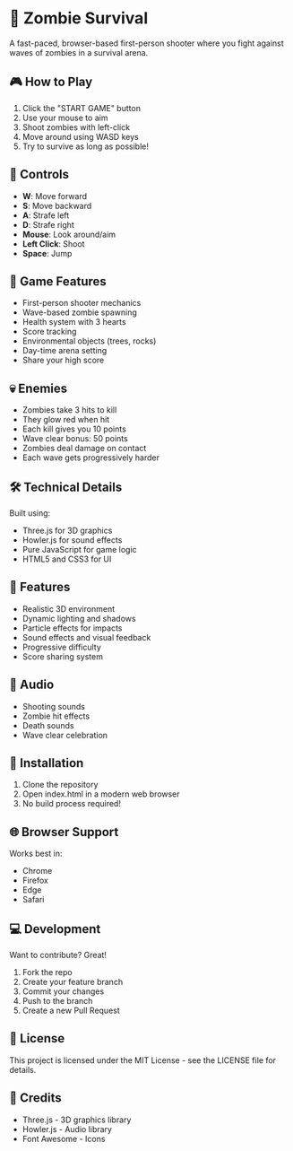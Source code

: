 # 🧟 Zombie Survival

A fast-paced, browser-based first-person shooter where you fight against waves of zombies in a survival arena.

## 🎮 How to Play

1. Click the "START GAME" button
2. Use your mouse to aim
3. Shoot zombies with left-click
4. Move around using WASD keys
5. Try to survive as long as possible!

## 🎯 Controls

- **W**: Move forward
- **S**: Move backward
- **A**: Strafe left
- **D**: Strafe right
- **Mouse**: Look around/aim
- **Left Click**: Shoot
- **Space**: Jump

## 🎲 Game Features

- First-person shooter mechanics
- Wave-based zombie spawning
- Health system with 3 hearts
- Score tracking
- Environmental objects (trees, rocks)
- Day-time arena setting
- Share your high score

## 💀 Enemies

- Zombies take 3 hits to kill
- They glow red when hit
- Each kill gives you 10 points
- Wave clear bonus: 50 points
- Zombies deal damage on contact
- Each wave gets progressively harder

## 🛠️ Technical Details

Built using:
- Three.js for 3D graphics
- Howler.js for sound effects
- Pure JavaScript for game logic
- HTML5 and CSS3 for UI

## 🌟 Features

- Realistic 3D environment
- Dynamic lighting and shadows
- Particle effects for impacts
- Sound effects and visual feedback
- Progressive difficulty
- Score sharing system

## 🎵 Audio

- Shooting sounds
- Zombie hit effects
- Death sounds
- Wave clear celebration

## 🔧 Installation

1. Clone the repository
2. Open index.html in a modern web browser
3. No build process required!

## 🌐 Browser Support

Works best in:
- Chrome
- Firefox
- Edge
- Safari

## 💻 Development

Want to contribute? Great!

1. Fork the repo
2. Create your feature branch
3. Commit your changes
4. Push to the branch
5. Create a new Pull Request

## 📝 License

This project is licensed under the MIT License - see the LICENSE file for details.

## 🙏 Credits

- Three.js - 3D graphics library
- Howler.js - Audio library
- Font Awesome - Icons 